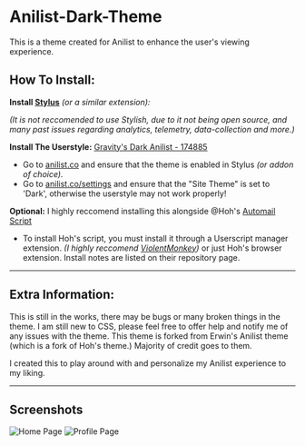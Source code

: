 # Anilist-Dark-Theme

This is a theme created for Anilist to enhance the user's viewing experience.


## How To Install:
**Install [Stylus](https://add0n.com/stylus.html)** *(or a similar extension):*

*(It is not reccomended to use Stylish, due to it not being open source, and many past issues regarding analytics, telemetry, data-collection and more.)*

**Install The Userstyle:** [Gravity's Dark Anilist - 174885](https://userstyles.org/styles/174885/gravity-s-dark-anilist)

- Go to [anilist.co](https://anilist.co/home) and ensure that the theme is enabled in Stylus *(or addon of choice).*
- Go to [anilist.co/settings](https://anilist.co/settings) and ensure that the "Site Theme" is set to 'Dark', otherwise the userstyle may not work properly!

**Optional:** I highly reccomend installing this alongside @Hoh's [Automail Script](https://github.com/hohMiyazawa/Automail)

- To install Hoh's script, you must install it through a Userscript manager extension.
*(I highly reccomend [ViolentMonkey](https://github.com/violentmonkey/violentmonkey))*
  or just Hoh's browser extension. Install notes are listed on their repository page.
___________________________

## Extra Information:

This is still in the works, there may be bugs or many broken things in the theme.
I am still new to CSS, please feel free to offer help and notify me of any issues with the theme.
This theme is forked from Erwin's Anilist theme (which is a fork of Hoh's theme.) Majority of credit goes to them.

I created this to play around with and personalize my Anilist experience to my liking.

___________________________

## Screenshots

![Home Page](https://b.catgirlsare.sexy/L8dS.png)
![Profile Page](https://b.catgirlsare.sexy/6MWl.png)
